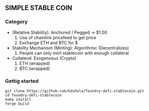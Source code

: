 ## SIMPLE STABLE COIN

### Category
- (Relative Stability): Anchored / Pegged -> $1.00
  1. Use of chainlink pricefeed to get price
  2. Exchange ETH and BTC for $
- Stability Mechanism (Minting): Algorithmic (Decentralizes)
  1. People can only mint stablecoin with enough collateral
- Collateral: Exogenoeus (Crypto)
  1. ETH (wrapped)
  2. BTC (wrapped)

### Gettig started

``` shell
git clone https://github.com/kdshola/foundry-defi-stablecoin.git
cd foundry-defi-stablecoin
make install
forge build
```
